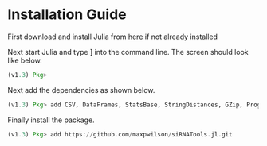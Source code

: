 # Installation Guide

First download and install Julia from [here](https://julialang.org/downloads/) if not already installed

Next start Julia and type ] into the command line.  The screen should look like below.

```julia
(v1.3) Pkg> 

```

Next add the dependencies as shown below.
```julia
(v1.3) Pkg> add CSV, DataFrames, StatsBase, StringDistances, GZip, ProgressMeter, BSON, Flux, Query, PyCall
```

Finally install the package.

```julia
(v1.3) Pkg> add https://github.com/maxpwilson/siRNATools.jl.git

```